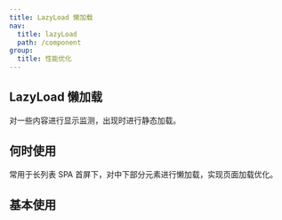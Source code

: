 ```yaml
---
title: LazyLoad 懒加载
nav:
  title: lazyLoad
  path: /component
group:
  title: 性能优化
---
```


## LazyLoad 懒加载

对一些内容进行显示监测，出现时进行静态加载。

## 何时使用

常用于长列表 SPA 首屏下，对中下部分元素进行懒加载，实现页面加载优化。

## 基本使用

<code src="./demos/index1.tsx"/>

<API></API>
